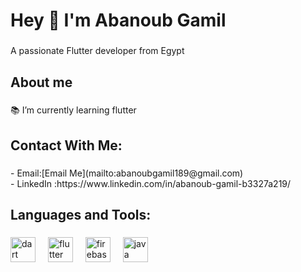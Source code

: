 <h1 align="left">Hey 👋 I'm Abanoub Gamil</h1>

###

<p align="left">A passionate Flutter developer from Egypt</p>

###

<h2 align="left">About me</h2>

###

<p align="left">📚  I’m currently learning flutter</p>

###

<h2 align="left">Contact With Me:</h2>

###

<p align="left">- Email:[Email Me](mailto:abanoubgamil189@gmail.com)<br>- LinkedIn :https://www.linkedin.com/in/abanoub-gamil-b3327a219/</p>

###

<h2 align="left">Languages and Tools:</h2>

###

<div align="left">
  <img src="https://cdn.jsdelivr.net/gh/devicons/devicon/icons/dart/dart-original.svg" height="40" alt="dart logo"  />
  <img width="12" />
  <img src="https://cdn.jsdelivr.net/gh/devicons/devicon/icons/flutter/flutter-original.svg" height="40" alt="flutter logo"  />
  <img width="12" />
  <img src="https://cdn.jsdelivr.net/gh/devicons/devicon/icons/firebase/firebase-plain.svg" height="40" alt="firebase logo"  />
  <img width="12" />
  <img src="https://cdn.jsdelivr.net/gh/devicons/devicon/icons/java/java-original.svg" height="40" alt="java logo"  />
</div>

###
